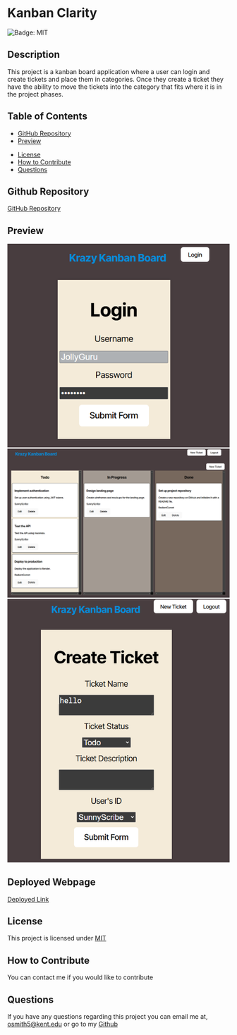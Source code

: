 # Kanban Clarity

![Badge: MIT](https://img.shields.io/badge/License-MIT-blue.svg)

## Description

This project is a kanban board application where a user can login and create tickets and place them in categories. Once they create a ticket they have the ability to move the tickets into the category that fits where it is in the project phases.

## Table of Contents

- [GitHub Repository](#github-repository)
- [Preview](#preview)
<!-- - [Credits](#credits) -->
- [License](#license)
- [How to Contribute](#how-to-contribute)
- [Questions](#questions)

## Github Repository

[GitHub Repository](https://github.com/Liv-5/Kanban-Clarity)

## Preview

<!-- ![Kanban Login](/Kanban-Clarity/assets/KanbanLoginSS.PNG)

![Kanban Board](/Kanban-Clarity/assets/KanbanPageSS.PNG)

![Kanban Ticket](/Kanban-Clarity/assets/KanbanTicketSS.PNG) -->

<img src="./assets/KanbanLoginSS.PNG" alt="Kanban Login page">
<img src="./assets/KanbanPageSS.PNG" alt="Kanban board page">
<img src="./assets/KanbanTicketSS.PNG" alt="Kanban ticket page">

## Deployed Webpage

[Deployed Link](https://kanban-clarity.onrender.com/)

<!-- ## Credits -->

## License

This project is licensed under [MIT](https://opensource.org/licenses/MIT)

## How to Contribute

You can contact me if you would like to contribute

## Questions

If you have any questions regarding this project you can email me at, [ osmith5@kent.edu](mailto:osmith5@kent.edu) or go to my [Github](https://github.com/Liv-5)

